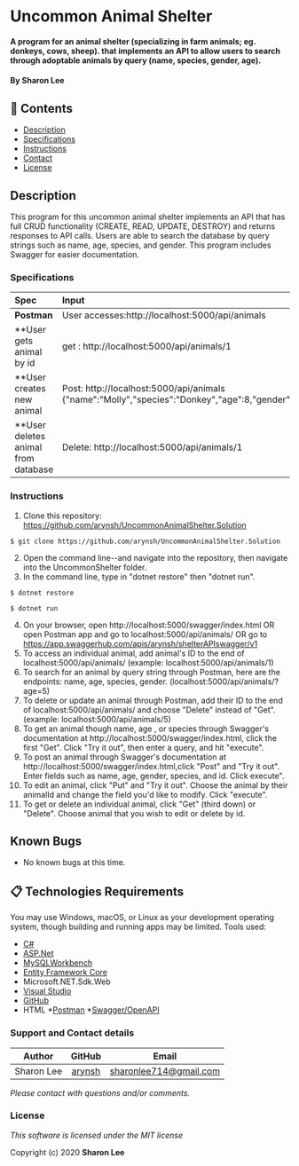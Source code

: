 # Uncommon Animal Shelter
#### A program for an animal shelter (specializing in farm animals; eg. donkeys, cows, sheep).  that implements an API to allow users to search through adoptable animals by query (name, species, gender, age). 

#### By **Sharon Lee**
## 🎉 Contents

- [Description](#-description)
- [Specifications](#-specifications)
- [Instructions](#-instructions)
- [Contact](#-contact)
- [License](#-license)

## Description
This program for this uncommon animal shelter implements an API that has full CRUD functionality (CREATE, READ, UPDATE, DESTROY) and returns responses to API calls. Users are able to search the database by query strings such as name, age, species, and gender. This program includes Swagger for easier documentation. 

### Specifications
| Spec | Input | Output |
| :-------------     | :------------ | :------------- |
| **Postman** | User accesses:http://localhost:5000/api/animals| User view: List of all animals |
| **User gets animal by id| get : http://localhost:5000/api/animals/1 | {"animalId":1,"name":"Molly","species":"Donkey","age":8,"gender":"Female"} |
| **User creates new animal | Post: http://localhost:5000/api/animals {"name":"Molly","species":"Donkey","age":8,"gender":"Female"}  |  Animal is now in database |
| **User deletes animal from database | Delete: http://localhost:5000/api/animals/1 | Animal with animalId 1 is now deleted |

### Instructions

1. Clone this repository: https://github.com/arynsh/UncommonAnimalShelter.Solution
```
$ git clone https://github.com/arynsh/UncommonAnimalShelter.Solution
```
2. Open the command line--and navigate into the repository, then navigate into the UncommonShelter folder.
3. In the command line, type in "dotnet restore" then "dotnet run".
```
$ dotnet restore
```
```
$ dotnet run
```
4. On your browser, open http://localhost:5000/swagger/index.html OR open Postman app and go to localhost:5000/api/animals/ OR go to https://app.swaggerhub.com/apis/arynsh/shelterAPIswagger/v1
5. To access an individual animal, add animal's ID to the end of localhost:5000/api/animals/
(example: localhost:5000/api/animals/1)
6. To search for an animal by query string through Postman, here are the endpoints: name, age, species, gender.
(localhost:5000/api/animals/?age=5)
7. To delete or update an animal through Postman, add their ID to the end of localhost:5000/api/animals/ and choose "Delete" instead of "Get".
(example: localhost:5000/api/animals/5)
8. To get an animal though name, age , or species through Swagger's documentation at http://localhost:5000/swagger/index.html, click the first "Get". Click "Try it out", then enter a query, and hit "execute".
9. To post an animal through Swagger's documentation at http://localhost:5000/swagger/index.html,click "Post" and "Try it out". Enter fields such as name, age, gender, species, and id. Click execute".
10. To edit an animal, click "Put" and "Try it out". Choose the animal by their animalId and change the field you'd like to modify. Click "execute".
11. To get or delete an individual animal, click "Get" (third down) or "Delete". Choose animal that you wish to edit or delete by id.


## Known Bugs
* No known bugs at this time.

## 📋 Technologies Requirements
 You may use Windows, macOS, or Linux as your development operating system, though building and running apps may be limited.
 Tools used:  
* [C#](https://docs.microsoft.com/en-us/dotnet/csharp/)
* [ASP.Net](https://dotnet.microsoft.com/apps/aspnet)
* [MySQLWorkbench](https://www.mysql.com/)
* [Entity Framework Core](https://docs.microsoft.com/en-us/ef/#pivot=entityfmwk)
* Microsoft.NET.Sdk.Web
* [Visual Studio](https://www.visualstudiocommunity.com)
* [GitHub](https://www.github.com)
* HTML
*[Postman](https://www.getpostman.com/)
*[Swagger/OpenAPI](https://swagger.io/solutions/api-design/)
 
### Support and Contact details
| Author | GitHub | Email |
|--------|:------:|:-----:|
Sharon Lee| [arynsh](https://github.com/arynsh) |  [sharonlee714@gmail.com](mailto:sharonlee714@gmail.com) 

_Please contact with questions and/or comments._

### License

*This software is licensed under the MIT license*

Copyright (c) 2020 **Sharon Lee**